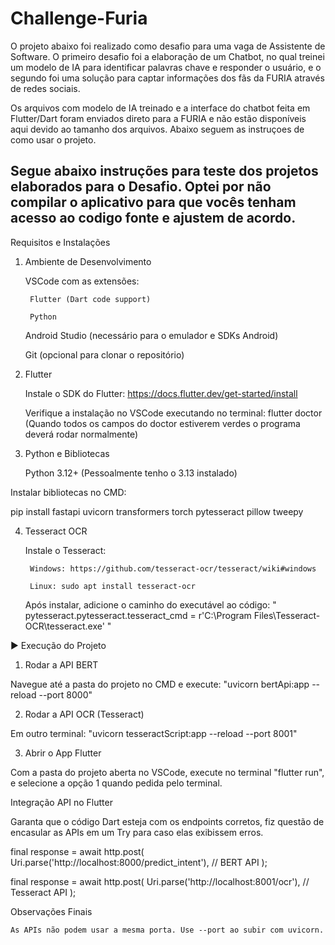 # Challenge-Furia

O projeto abaixo foi realizado como desafio para uma vaga de Assistente de Software. O primeiro desafio foi a elaboração de um Chatbot, no qual treinei um modelo de IA para identificar palavras chave e responder o usuário, e o segundo foi uma solução para captar informações dos fãs da FURIA através de redes sociais.

Os arquivos com modelo de IA treinado e a interface do chatbot feita em Flutter/Dart foram enviados direto para a FURIA e não estão disponíveis aqui devido ao tamanho dos arquivos.
Abaixo seguem as instruçoes de como usar o projeto.

Segue abaixo instruções para teste dos projetos elaborados para o Desafio. Optei por não compilar o aplicativo para que vocês tenham acesso ao codigo fonte e ajustem de acordo.
----

Requisitos e Instalações
1. Ambiente de Desenvolvimento

    VSCode com as extensões:

        Flutter (Dart code support)

        Python

    Android Studio (necessário para o emulador e SDKs Android)

    Git (opcional para clonar o repositório)

2. Flutter

    Instale o SDK do Flutter:
      https://docs.flutter.dev/get-started/install

    Verifique a instalação no VSCode executando no terminal: flutter doctor (Quando todos os campos do doctor estiverem verdes o programa deverá rodar normalmente)

3. Python e Bibliotecas

    Python 3.12+ (Pessoalmente tenho o 3.13 instalado)

Instalar bibliotecas no CMD:

pip install fastapi uvicorn transformers torch pytesseract pillow tweepy

4. Tesseract OCR

    Instale o Tesseract:

        Windows: https://github.com/tesseract-ocr/tesseract/wiki#windows

        Linux: sudo apt install tesseract-ocr

    Após instalar, adicione o caminho do executável ao código:
     " pytesseract.pytesseract.tesseract_cmd = r'C:\Program Files\Tesseract-OCR\tesseract.exe' "

▶ Execução do Projeto
1. Rodar a API BERT

Navegue até a pasta do projeto no CMD e execute:
  "uvicorn bertApi:app --reload --port 8000"

2. Rodar a API OCR (Tesseract)

Em outro terminal:
  "uvicorn tesseractScript:app --reload --port 8001"

3. Abrir o App Flutter

  Com a pasta do projeto aberta no VSCode, execute no terminal "flutter run", e selecione a opção 1 quando pedida pelo terminal.

Integração API no Flutter

Garanta que o código Dart esteja com os endpoints corretos, fiz questão de encasular as APIs em um Try para caso elas exibissem erros.

final response = await http.post(
  Uri.parse('http://localhost:8000/predict_intent'), // BERT API
);

final response = await http.post(
  Uri.parse('http://localhost:8001/ocr'), // Tesseract API
);

Observações Finais

    As APIs não podem usar a mesma porta. Use --port ao subir com uvicorn.
    
